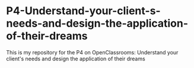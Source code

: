 # P4-Understand-your-client-s-needs-and-design-the-application-of-their-dreams

This is my repository for the P4 on OpenClassrooms: Understand your client's needs and design the application of their dreams
